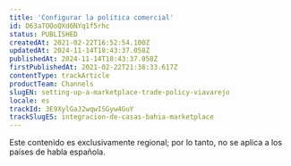 ```yaml
---
title: 'Configurar la política comercial'
id: D63aTOOoQXd6NYq1f5rhc
status: PUBLISHED
createdAt: 2021-02-22T16:52:54.100Z
updatedAt: 2024-11-14T18:43:37.058Z
publishedAt: 2024-11-14T18:43:37.058Z
firstPublishedAt: 2021-02-22T21:38:33.617Z
contentType: trackArticle
productTeam: Channels
slugEN: setting-up-a-marketplace-trade-policy-viavarejo
locale: es
trackId: 3E9XylGaJ2wqwISGyw4GuY
trackSlugES: integracion-de-casas-bahia-marketplace
---
```


<div class="alert alert-warning" role="alert">Este contenido es exclusivamente regional; 
por lo tanto, no se aplica a los países de habla española.</div>
